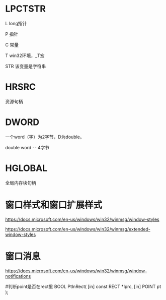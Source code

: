 # LPCTSTR

L 	long指针

P 	指针

C	常量

T	win32环境，_T宏

STR	该变量是字符串



# HRSRC

资源句柄

# DWORD

一个word（字）为2字节，D为double。

double word -- 4字节

# HGLOBAL

全局内存块句柄

# 窗口样式和窗口扩展样式

https://docs.microsoft.com/en-us/windows/win32/winmsg/window-styles

https://docs.microsoft.com/en-us/windows/win32/winmsg/extended-window-styles

# 窗口消息

https://docs.microsoft.com/en-us/windows/win32/winmsg/window-notifications

#判断point是否在rect里
BOOL PtInRect(
  [in] const RECT *lprc,
  [in] POINT      pt
);
